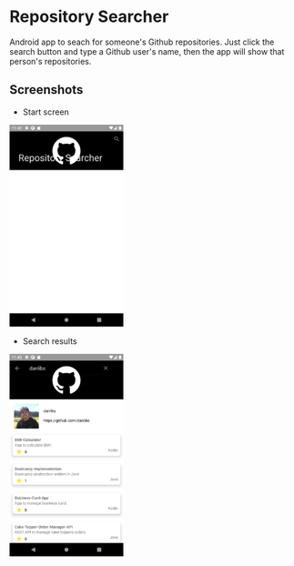 # Repository Searcher
Android app to seach for someone's Github repositories. Just click the search button and type a Github user's name, then the app will show that person's repositories.

## Screenshots
 - Start screen
<img src="https://raw.githubusercontent.com/danlibs/Repository-Searcher/main/Screenshots/Screenshot_20220306_084253.png" alt="drawing" width="200"/>

 - Search results
<img src="https://raw.githubusercontent.com/danlibs/Repository-Searcher/main/Screenshots/Screenshot_20220306_084338.png" alt="drawing" width="200"/>
